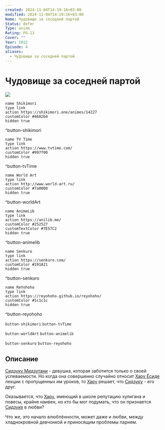 ```yaml
---
created: 2024-11-04T14:19:16+03:00
modified: 2024-11-04T14:19:16+03:00
Name: Чудовище за соседней партой
Status: defer
Type: anime
Rating: PG-13
Cover: ""
Year: 2012
Episode: 4
aliases:
  - Чудовище за соседней партой
---
```


# Чудовище за соседней партой

![](https://nyaa.shikimori.one/uploads/poster/animes/14227/101b0d55b0b2225ed91b624fbebafaaa.jpeg)

```button
name Shikimori
type link
action https://shikimori.one/animes/14227
customColor #4682b4
hidden true
```
^button-shikimori

```button
name TV Time
type link
action https://www.tvtime.com/
customColor #997f00
hidden true
```
^button-tvTime

```button
name World Art
type link
action http://www.world-art.ru/
customColor #7a0000
hidden true
```
^button-worldArt

```button
name AnimeLib
type link
action https://anilib.me/
customColor #252527
customTextColor #7E57C2
hidden true
```
^button-animelib

```button
name Senkuro
type link
action https://senkuro.com/
customColor #191A21
hidden true
```
^button-senkuro

```button
name ReYohoho
type link
action https://reyohoho.github.io/reyohoho/
customColor #1c1c1c
hidden true
```
^button-reyohoho

`button-shikimori` `button-tvTime`

`button-worldArt` `button-animelib`

`button-senkuro` `button-reyohoho`

## Описание

[Сидзуку Мидзутани](https://shikimori.one/characters/37685-shizuku-mizutani) - девушка, которая заботится только о своей успеваемости. Но когда она совершенно случайно относит [Хару Ёсиде](https://shikimori.one/characters/37687-haru-yoshida) лекции с пропущенных им уроков, то [Хару](https://shikimori.one/characters/37687-haru-yoshida) решает, что [Сидзуку](https://shikimori.one/characters/37685-shizuku-mizutani) - его друг.

Оказывается, что [Хару](https://shikimori.one/characters/37687-haru-yoshida), имеющий в школе репутацию хулигана и повесы, крайне наивен, но кто бы мог подумать, что он признается [Сидзуке](https://shikimori.one/characters/37685-shizuku-mizutani) в любви? 

Что же, это начало влюблённости, может даже и любви, между хладнокровной девчонкой и приносящим проблемы парнем.
